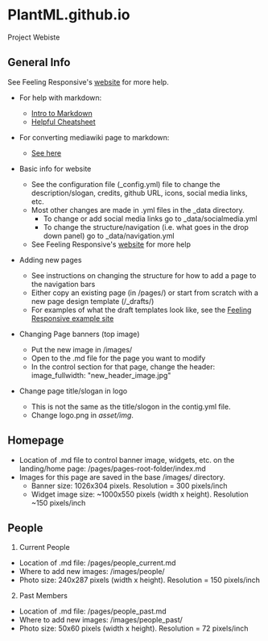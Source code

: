 # PlantML.github.io
Project Webiste

## General Info

See Feeling Responsive's [website](https://phlow.github.io/feeling-responsive/getting-started/) for more help.

- For help with markdown:
	- [Intro to Markdown](https://www.markdownguide.org/getting-started/)
	- [Helpful Cheatsheet](https://github.com/adam-p/markdown-here/wiki/Markdown-Cheatsheet)

- For converting mediawiki page to markdown:
  - [See here](https://github.com/philipashlock/mediawiki-to-markdown)

- Basic info for website
	- See the configuration file (\_config.yml) file to change the description/slogan, credits, github URL, icons, social media links, etc.
	- Most other changes are made in .yml files in the \_data directory. 
		- To change or add social media links go to \_data/socialmedia.yml
		- To change the structure/navigation (i.e. what goes in the drop down panel) go to \_data/navigation.yml
	- See Feeling Responsive's [website](https://phlow.github.io/feeling-responsive/getting-started/) for more help

- Adding new pages
	- See instructions on changing the structure for how to add a page to the navigation bars
	- Either copy an existing page (in /pages/) or start from scratch with a new page design template (/\_drafts/)
	- For examples of what the draft templates look like, see the [Feeling Responsive example site](https://phlow.github.io/feeling-responsive/design/)

- Changing Page banners (top image)
	- Put the new image in /images/
	- Open to the .md file for the page you want to modify
	- In the control section for that page, change the header: image_fullwidth: "new_header_image.jpg" 

- Change page title/slogan in logo
	- This is not the same as the title/slogon in the contig.yml file.
	- Change logo.png in _asset/img_.

## Homepage

- Location of .md file to control banner image, widgets, etc. on the landing/home page: /pages/pages-root-folder/index.md
- Images for this page are saved in the base /images/ directory. 
	- Banner size: 1026x304 pixels. Resolution = 300 pixels/inch
	- Widget image size: ~1000x550 pixels (width x height). Resolution ~150 pixels/inch

## People

1. Current People

- Location of .md file: /pages/people_current.md
- Where to add new images: /images/people/
- Photo size: 240x287 pixels (width x height). Resolution = 150 pixels/inch

2. Past Members

- Location of .md file: /pages/people_past.md
- Where to add new images: /images/people_past/
- Photo size: 50x60 pixels (width x height). Resolution = 72 pixels/inch
